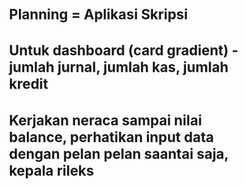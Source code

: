 # Planning = Aplikasi Skripsi
# Untuk dashboard (card gradient) - jumlah jurnal, jumlah kas, jumlah kredit
# Kerjakan neraca sampai nilai balance, perhatikan input data dengan pelan pelan saantai saja, kepala rileks
